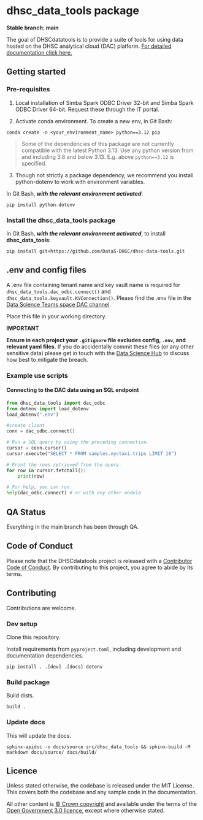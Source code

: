 # dhsc_data_tools package

**Stable branch: main**

The goal of DHSCdatatools is to provide a suite of tools for using data hosted on the DHSC analytical cloud (DAC) platform. 
[For detailed documentation click here.](./docs/build/markdown/index.md)

## Getting started 

### Pre-requisites

1. Local installation of Simba Spark ODBC Driver 32-bit and Simba Spark ODBC Driver 64-bit. Request these through the IT portal.

2. Activate conda environment. To create a new env, in Git Bash:

```
conda create -n <your_environment_name> python==3.12 pip
```

> Some of the dependencies of this package are not currently compatible with the latest Python 3.13. Use any python version from and including 3.8 and below 3.13. E.g. above `python==3.12` is specified.

3. Though not strictly a package dependency, we recommend you install python-dotenv to work with environment variables.

In Git Bash, ***with the relevant environment activated***:

```
pip install python-dotenv
```

### Install the dhsc_data_tools package

In Git Bash, ***with the relevant environment activated***, to install **dhsc_data_tools**:

```
pip install git+https://github.com/DataS-DHSC/dhsc-data-tools.git
```

## .env and config files

A .env file containing tenant name and key vault name is required for `dhsc_data_tools.dac_odbc.connect()` and `dhsc_data_tools.keyvault.KVConnection()`.
Please find the .env file in the [Data Science Teams space DAC channel](https://teams.microsoft.com/l/channel/19%3ad94b5e4692d043249285162a04b35d12%40thread.tacv2/DAC%2520(DHSC%2520analytical%2520cloud)?groupId=88d91456-9588-4bed-a713-fde91b11a227&tenantId=61278c30-91a8-4c31-8c1f-ef4de8973a1c).

Place this file in your working directory. 

**IMPORTANT**

**Ensure in each project your `.gitignore` file excludes config, `.env`, and relevant yaml files.**
If you do accidentally commit these files (or any other sensitive data) please get in touch with the [Data Science Hub](mailto:datascience@dhsc.gov.uk) to discuss how best to mitigate the breach.

### Example use scripts

#### Connecting to the DAC data using an SQL endpoint

```python
from dhsc_data_tools import dac_odbc
from dotenv import load_dotenv
load_dotenv(".env")

#create client
conn = dac_odbc.connect()

# Run a SQL query by using the preceding connection.
cursor = conn.cursor()
cursor.execute("SELECT * FROM samples.nyctaxi.trips LIMIT 10")

# Print the rows retrieved from the query.
for row in cursor.fetchall():
    print(row)

# For help, you can run
help(dac_odbc.connect) # or with any other module

```

## QA Status

Everything in the main branch has been through QA.

## Code of Conduct

Please note that the DHSCdatatools project is released with a [Contributor Code of Conduct](https://contributor-covenant.org/version/2/1/CODE_OF_CONDUCT.html).
By contributing to this project, you agree to abide by its terms.

## Contributing

Contributions are welcome.

### Dev setup

Clone this repository.

Install requirements from `pyproject.toml`, including development and documentation dependencies.

```
pip install . .[dev] .[docs] dotenv
```

### Build package

Build dists.

```
build .
```

### Update docs

This will update the docs.

```
sphinx-apidoc -o docs/source src/dhsc_data_tools && sphinx-build -M markdown docs/source/ docs/build/
```

## Licence

Unless stated otherwise, the codebase is released under the MIT License. This covers both the codebase and any sample code in the documentation.

All other content is [© Crown copyright](http://www.nationalarchives.gov.uk/information-management/re-using-public-sector-information/uk-government-licensing-framework/crown-copyright/)
and available under the terms of the [Open Government 3.0 licence](https://www.nationalarchives.gov.uk/doc/open-government-licence/version/3/), except where otherwise stated.
